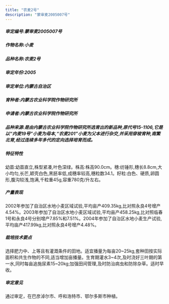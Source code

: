```yaml
---
title: "农麦2号"
description: "蒙审麦2005007号"
---
```

##### 审定编号:蒙审麦2005007号

##### 作物名称:小麦

##### 品种名称:农麦2号

##### 审定年份:2005

##### 审定单位:内蒙古自治区

##### 育种者:内蒙古农业科学院作物研究所

##### 申请者:内蒙古农业科学院作物研究所

##### 品种来源:是由内蒙古农业科学院作物研究所选育出的新品种,原代号15-1106,它是以“内麦19号”小麦为母本,“农麦201”小麦为父本进行杂交,并采用穿梭育种,南繁北育,经过连续多年多代的定向选择培育而成。

##### 特征特性
幼苗:幼苗直立,株型紧凑,叶色深绿。株高:株高90.0cm。穗:纺锤形,穗长8.8cm,大小均匀,长芒,颖壳白色,黑胚率低,成穗率较高,穗粒数34.1。籽粒:白色、硬质,卵圆形,腹沟较浅,饱满,千粒重45g,容重780克/升左右。

##### 产量表现
2002年参加了自治区水地小麦区域试验,平均亩产409.35kg,比对照永良4号增产4.54%。2003年参加了自治区水地小麦区域试验,平均亩产458.25kg,比对照临春1号和永良4号分别增产7.85%和7.51%。2004年参加了自治区水地小麦生产试验,平均亩产417.99kg,比对照永良4号增产4.48%。

##### 栽培技术要点
选择肥力中、上等且有灌溉条件的田地。适宜播量为每亩20~25kg,套种田按实际面积和共生作物的不同,适当增加亩播量。生育期灌水3~4次,及时浇好三叶期的第一水,同时每亩追施尿素15~20kg;加强田间管理,及时防治病虫和防除杂草。适时早收。

##### 审定意见
通过审定，在巴彦淖尔市、呼和浩特市、鄂尔多斯市种植。
